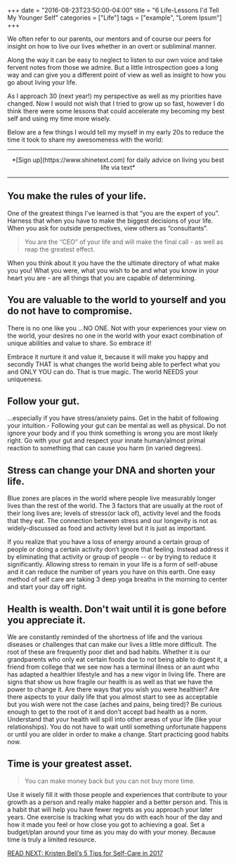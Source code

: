+++
  date = "2016-08-23T23:50:00-04:00"
  title = "6 Life-Lessons I'd Tell My Younger Self"
  categories = ["Life"]
  tags = ["example", "Lorem Ipsum"]
+++



<span class="dropcap">W</span>e often refer to our parents, our mentors and of course our peers for insight on how to live our lives whether in an overt or subliminal manner.

Along the way it can be easy to neglect to listen to our own voice and take fervent notes from those we admire. But a little introspection goes a long way and can give you a different point of view as well as insight to how you go about living your life. 

As I approach 30 (next year!) my perspective as well as my priorities have changed. Now I would not wish that I tried to grow up so fast, however I do think there were some lessons that could accelerate my becoming my best self and using my time more wisely. 

Below are a few things I would tell my myself in my early 20s to reduce the time it took to share my awesomeness with the world:

---


<center>*[Sign up](https://www.shinetext.com) for daily advice on living you best life via text* </center>

---

## You make the rules of your life.

One of the greatest things I’ve learned is that “you are the expert of you”. Harness that when you have to make the biggest decisions of your life. When you ask for outside perspectives, view others as “consultants”. 

> You are the “CEO” of your life and will make the final call - as well as reap the greatest effect. 

When you think about it you have the the ultimate directory of what make you you! What you were, what you wish to be and what you know in your heart you are - are all things that you are capable of determining.

## You are valuable to the world to yourself and you do not have to compromise.

There is no one like you …NO ONE. Not with your experiences your view on the world, your desires no one in the world with your exact combination of unique abilities and value to share. So embrace it! 

Embrace it nurture it and value it, because it will make you happy and secondly THAT is what changes the world being able to perfect what you and ONLY YOU can do. That is true magic. The world NEEDS your uniqueness.

## Follow your gut. 

…especially if you have stress/anxiety pains.  Get in the habit of following your intuition.- Following your gut can be mental as well as physical. Do not ignore your body and if you think something is wrong you are most likely right. Go with your gut and respect your innate human/almost primal reaction to something that can cause you harm (in varied degrees).

## Stress can change your DNA and shorten your life.

Blue zones are places in the world where people live measurably longer lives than the rest of the world. The 3 factors that are usually at the root of their long lives are; levels of stress(or lack of), activity level and the foods that they eat. The connection between stress and our longevity is not as widely-discussed as food and activity level but it is just as important. 

If you realize that you have a loss of energy around a certain group of people or doing a certain activity don’t ignore that feeling. Instead address it by eliminating that activity or group of people -- or by trying to reduce it significantly. Allowing stress to remain in your life is a form of self-abuse and it can reduce the number of years you have on this earth. One easy method of self care are taking 3 deep yoga breaths in the morning to center and start your day off right.

## Health is wealth. Don't wait until it is gone before you appreciate it.

We are constantly reminded of the shortness of life and the various diseases or challenges that can make our lives a little more difficult. The root of these are frequently poor diet and bad habits. Whether it is our grandparents who only eat certain foods due to not being able to digest it, a friend from college that we see now has a terminal illness or an aunt who has adapted a healthier lifestyle and has a new vigor in living life. There are signs that show us how fragile our health is as well as that we have the power to change it. Are there ways that you wish you were healthier? Are there aspects to your daily life that you almost start to see as acceptable but you wish were not the case (aches and pains, being tired)? Be curious enough to get to the root of it and don’t accept bad health as a norm. Understand that your health will spill into other areas of your life (like your relationships). You do not have to wait until something unfortunate happens or until you are older in order to make a change. Start practicing good habits now.

## Time is your greatest asset.

> You can make money back but you can not buy more time. 

Use it wisely fill it with those people and experiences that contribute to your growth as a person and really make happier and a better person and. This is a habit that will help you have fewer regrets as you approach your later years. One exercise is tracking what you do with each hour of the day and how it made you feel or how close you got to achieving a goal. Set a budget/plan around your time as you may do with your money. Because time is truly a limited resource.
 

[READ NEXT: Kristen Bell’s 5 Tips for Self-Care in 2017
](http://advice.shinetext.com/articles/kristen-bell-5-simple-tips-for-self-care/)

<div class="pubexchange_module" id="pubexchange_below_content" data-pubexchange-module-id="2323"></div>

<script>(function(w, d, s, id) {
  w.PUBX=w.PUBX || {pub: "shine_text", discover: false, lazy: true};
  var js, pjs = d.getElementsByTagName(s)[0];
  if (d.getElementById(id)) return;
  js = d.createElement(s); js.id = id; js.async = true;
  js.src = "//main.pubexchange.com/loader.min.js";
  pjs.parentNode.insertBefore(js, pjs);
}(window, document, "script", "pubexchange-jssdk"));</script>

